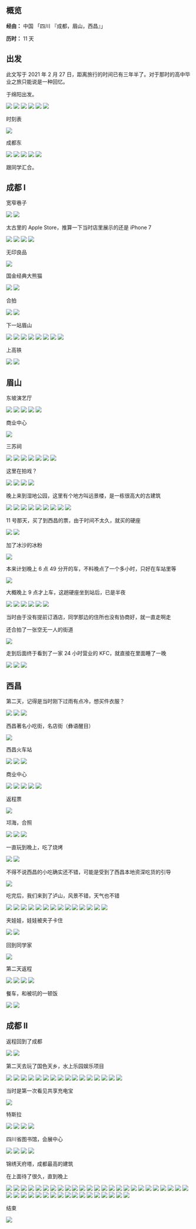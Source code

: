 ## 概览

**经由：** 中国 「四川 『成都，眉山，西昌』」

**历时：** 11 天

## 出发

此文写于 2021 年 2 月 27 日，距离旅行的时间已有三年半了。对于那时的高中毕业之旅只能说是一种回忆。

于绵阳出发。

![](res/img1.JPG)
![](res/img2.JPG)
![](res/img3.JPG)
![](res/img4.JPG)
![](res/img5.JPG)
![](res/img6.JPG)

时刻表

![](res/img7.PNG)

成都东

![](res/img8.JPG)
![](res/img9.JPG)
![](res/img10.JPG)
![](res/img11.JPG)
![](res/img12.JPG)

跟同学汇合。

## 成都 I

宽窄巷子

![](res/img13.JPG)
![](res/img14.JPG)

太古里的 Apple Store，推算一下当时店里展示的还是 iPhone 7

![](res/img15.JPG)
![](res/img16.JPG)
![](res/img17.JPG)
![](res/img18.JPG)

无印良品

![](res/img19.JPG)

国金经典大熊猫

![](res/img20.JPG)
![](res/img21.JPG)

合拍

![](res/img22.JPG)
![](res/img23.JPG)

下一站眉山

![](res/img24.JPG)
![](res/img25.JPG)
![](res/img26.JPG)
![](res/img27.JPG)
![](res/img28.JPG)
![](res/img29.JPG)
![](res/img30.JPG)
![](res/img31.JPG)

上高铁

![](res/img32.JPG)
![](res/img33.JPG)

## 眉山

东坡演艺厅

![](res/img34.JPG)
![](res/img35.JPG)
![](res/img36.JPG)
![](res/img37.JPG)
![](res/img38.JPG)

商业中心

![](res/img39.JPG)

三苏祠

![](res/img40.JPG)
![](res/img41.JPG)
![](res/img42.JPG)
![](res/img43.JPG)
![](res/img44.JPG)
![](res/img45.JPG)
![](res/img46.JPG)

这里在拍戏？

![](res/img47.JPG)
![](res/img48.JPG)
![](res/img49.JPG)
![](res/img50.JPG)

晚上来到湿地公园，这里有个地方叫远景楼，是一栋很高大的古建筑

![](res/img51.JPG)
![](res/img52.JPG)
![](res/img53.JPG)
![](res/img54.JPG)
![](res/img55.JPG)
![](res/img56.JPG)
![](res/img57.JPG)
![](res/img58.JPG)
![](res/img59.JPG)

11 号那天，买了到西昌的票，由于时间不太久，就买的硬座

![](res/img60.JPG)
![](res/img61.JPG)

加了冰沙的冰粉

![](res/img62.JPG)

本来计划晚上 6 点 49 分开的车，不料晚点了一个多小时，只好在车站里等

![](res/img63.JPG)

大概晚上 9 点才上车，这趟硬座坐到站后，已是半夜

![](res/img64.JPG)
![](res/img65.JPG)
![](res/img66.JPG)
![](res/img67.JPG)
![](res/img68.JPG)
![](res/img69.JPG)

当时由于没有提前订酒店，同学那边的住所也没有协商好，就一直走啊走

还合拍了一张空无一人的街道

![](res/img70.JPG)

走到后面终于看到了一家 24 小时营业的 KFC，就直接在里面睡了一晚

![](res/img71.JPG)
![](res/img72.JPG)
![](res/img73.JPG)

## 西昌

第二天，记得是当时刚下过雨有点冷，想买件衣服？

![](res/img74.JPG)
![](res/img75.JPG)
![](res/img76.JPG)

西昌著名小吃街，名店街（彝语醒目）

![](res/img77.JPG)

西昌火车站

![](res/img78.JPG)
![](res/img79.JPG)
![](res/img80.JPG)

商业中心

![](res/img81.JPG)
![](res/img82.JPG)
![](res/img83.JPG)
![](res/img84.JPG)
![](res/img85.JPG)

返程票

![](res/img86.JPG)

邛海，合照

![](res/img87.JPG)
![](res/img88.JPG)
![](res/img89.JPG)

一直玩到晚上，吃了烧烤

![](res/img90.JPG)
![](res/img91.JPG)

不得不说西昌的小吃确实还不错，可能是受到了西昌本地资深吃货的引导

![](res/img92.JPG)

吃完后，我们来到了泸山，风景不错，天气也不错

![](res/img93.JPG)
![](res/img94.JPG)
![](res/img95.JPG)
![](res/img96.JPG)
![](res/img97.JPG)
![](res/img98.JPG)
![](res/img99.JPG)
![](res/img100.JPG)
![](res/img101.JPG)
![](res/img102.JPG)
![](res/img103.JPG)
![](res/img104.JPG)
![](res/img105.JPG)
![](res/img106.JPG)

夹娃娃，娃娃被夹子卡住

![](res/img107.JPG)
![](res/img108.JPG)

回到同学家

![](res/img109.JPG)

第二天返程

![](res/img110.JPG)
![](res/img111.JPG)
![](res/img112.JPG)
![](res/img113.JPG)

餐车，和被坑的一顿饭

![](res/img115.JPG)
![](res/img116.JPG)

## 成都 II

返程回到了成都

![](res/img117.JPG)
![](res/img118.JPG)

第二天去玩了国色天乡，水上乐园娱乐项目

![](res/img119.JPG)
![](res/img120.JPG)
![](res/img121.JPG)
![](res/img122.JPG)
![](res/img123.JPG)
![](res/img124.JPG)
![](res/img125.JPG)
![](res/img126.JPG)
![](res/img127.JPG)
![](res/img128.JPG)
![](res/img129.JPG)
![](res/img130.JPG)
![](res/img131.JPG)
![](res/img132.JPG)
![](res/img133.JPG)
![](res/img134.JPG)

当时是第一次看见共享充电宝

![](res/img135.JPG)

特斯拉

![](res/img136.JPG)
![](res/img137.JPG)
![](res/img138.JPG)
![](res/img139.JPG)

四川省图书馆，会展中心

![](res/img140.JPG)
![](res/img141.JPG)
![](res/img142.JPG)
![](res/img143.JPG)

锦绣天府塔，成都最高的建筑

在上面待了很久，直到晚上

![](res/img144.JPG)
![](res/img145.JPG)
![](res/img146.JPG)
![](res/img147.JPG)
![](res/img148.JPG)
![](res/img149.JPG)
![](res/img150.JPG)
![](res/img151.JPG)
![](res/img152.JPG)
![](res/img153.JPG)
![](res/img154.JPG)
![](res/img155.JPG)
![](res/img156.JPG)
![](res/img157.JPG)
![](res/img158.JPG)
![](res/img159.JPG)
![](res/img160.JPG)
![](res/img161.JPG)
![](res/img162.JPG)
![](res/img163.JPG)
![](res/img164.JPG)
![](res/img165.JPG)
![](res/img166.JPG)
![](res/img167.JPG)
![](res/img168.JPG)
![](res/img169.JPG)
![](res/img170.JPG)
![](res/img171.JPG)
![](res/img172.JPG)
![](res/img173.JPG)
![](res/img174.JPG)
![](res/img175.JPG)
![](res/img176.JPG)
![](res/img177.JPG)
![](res/img178.JPG)
![](res/img179.JPG)
![](res/img180.JPG)
![](res/img181.JPG)
![](res/img182.JPG)
![](res/img183.JPG)
![](res/img184.JPG)
![](res/img185.JPG)

结束

![](res/img186.JPG)
